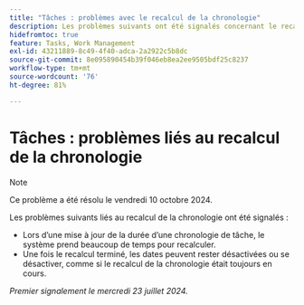 ```yaml
---
title: "Tâches : problèmes avec le recalcul de la chronologie"
description: Les problèmes suivants ont été signalés concernant le recalcul de la chronologie.
hidefromtoc: true
feature: Tasks, Work Management
exl-id: 43211889-8c49-4f40-adca-2a2922c5b8dc
source-git-commit: 8e095890454b39f046eb8ea2ee9505bdf25c8237
workflow-type: tm+mt
source-wordcount: '76'
ht-degree: 81%

---
```


# Tâches : problèmes liés au recalcul de la chronologie

>[!NOTE]
>
>Ce problème a été résolu le vendredi 10 octobre 2024.

Les problèmes suivants liés au recalcul de la chronologie ont été signalés :

* Lors d’une mise à jour de la durée d’une chronologie de tâche, le système prend beaucoup de temps pour recalculer.
* Une fois le recalcul terminé, les dates peuvent rester désactivées ou se désactiver, comme si le recalcul de la chronologie était toujours en cours.

_Premier signalement le mercredi 23 juillet 2024._
